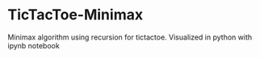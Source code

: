 # TicTacToe-Minimax
Minimax algorithm using recursion for tictactoe. Visualized in python with ipynb notebook 
